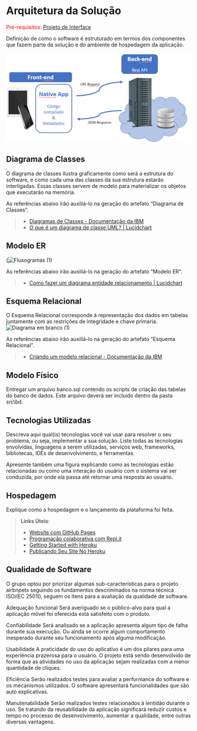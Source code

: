 # Arquitetura da Solução

<span style="color:red">Pré-requisitos: <a href="3-Projeto de Interface.md"> Projeto de Interface</a></span>

Definição de como o software é estruturado em termos dos componentes que fazem parte da solução e do ambiente de hospedagem da aplicação.

![Arquitetura da Solução](img/02-mob-arch.png)

## Diagrama de Classes

O diagrama de classes ilustra graficamente como será a estrutura do software, e como cada uma das classes da sua estrutura estarão interligadas. Essas classes servem de modelo para materializar os objetos que executarão na memória.

As referências abaixo irão auxiliá-lo na geração do artefato “Diagrama de Classes”.

> - [Diagramas de Classes - Documentação da IBM](https://www.ibm.com/docs/pt-br/rational-soft-arch/9.6.1?topic=diagrams-class)
> - [O que é um diagrama de classe UML? | Lucidchart](https://www.lucidchart.com/pages/pt/o-que-e-diagrama-de-classe-uml)

## Modelo ER

(![Fluxogramas (1)](https://user-images.githubusercontent.com/73501565/194575298-418b6425-452d-41a8-b670-3d0f2659e6e4.jpeg)


As referências abaixo irão auxiliá-lo na geração do artefato “Modelo ER”.

> - [Como fazer um diagrama entidade relacionamento | Lucidchart](https://www.lucidchart.com/pages/pt/como-fazer-um-diagrama-entidade-relacionamento)

## Esquema Relacional

O Esquema Relacional corresponde à representação dos dados em tabelas juntamente com as restrições de integridade e chave primária.
![Diagrama em branco (1)](https://user-images.githubusercontent.com/73501565/194575581-6eca1446-5e89-4444-86e4-dacefea8cd5e.jpeg)

 
As referências abaixo irão auxiliá-lo na geração do artefato “Esquema Relacional”.

> - [Criando um modelo relacional - Documentação da IBM](https://www.ibm.com/docs/pt-br/cognos-analytics/10.2.2?topic=designer-creating-relational-model)

## Modelo Físico

Entregar um arquivo banco.sql contendo os scripts de criação das tabelas do banco de dados. Este arquivo deverá ser incluído dentro da pasta src\bd.

## Tecnologias Utilizadas

Descreva aqui qual(is) tecnologias você vai usar para resolver o seu problema, ou seja, implementar a sua solução. Liste todas as tecnologias envolvidas, linguagens a serem utilizadas, serviços web, frameworks, bibliotecas, IDEs de desenvolvimento, e ferramentas.

Apresente também uma figura explicando como as tecnologias estão relacionadas ou como uma interação do usuário com o sistema vai ser conduzida, por onde ela passa até retornar uma resposta ao usuário.

## Hospedagem

Explique como a hospedagem e o lançamento da plataforma foi feita.

> **Links Úteis**:
>
> - [Website com GitHub Pages](https://pages.github.com/)
> - [Programação colaborativa com Repl.it](https://repl.it/)
> - [Getting Started with Heroku](https://devcenter.heroku.com/start)
> - [Publicando Seu Site No Heroku](http://pythonclub.com.br/publicando-seu-hello-world-no-heroku.html)

## Qualidade de Software

O grupo optou por priorizar algumas sub-características para o projeto airbnpets seguindo os fundamentos descriminados na norma técnica ISO/IEC 25010, seguem os itens para a avaliação da qualidade de software.

Adequação funcional
Será averiguado se o público-alvo para qual a aplicação móvel foi oferecida está satisfeito com o produto.

Confiabilidade
Será analisado se a aplicação apresenta algum tipo de falha durante sua execução. Ou ainda se ocorre algum comportamento inesperado durante seu funcionamento após alguma modificação.

Usabilidade
A praticidade do uso do aplicativo é um dos pilares para uma experiência prazerosa para o usuário. O projeto está sendo desenvolvido de forma que as atividades no uso da aplicação sejam realizadas com a menor quantidade de cliques.

Eficiência
Serão realizados testes para avaliar a performance do software e os mecanismos utilizados. O software apresentará funcionalidades que são auto explicativas.

Manutenabilidade
Serão realizados testes relacionados à lentidão durante o uso. Se tratando da reusabilidade da aplicação significará reduzir custos e tempo no processo de desenvolvimento, aumentar a qualidade, entre outras diversas vantagens.

